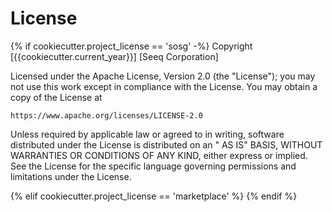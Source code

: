 # License

{% if cookiecutter.project_license == 'sosg' -%}
Copyright [{{cookiecutter.current_year}}] [Seeq Corporation]

Licensed under the Apache License, Version 2.0 (the "License"); you may not use this work except in compliance with the
License. You may obtain a copy of the License at

    https://www.apache.org/licenses/LICENSE-2.0

Unless required by applicable law or agreed to in writing, software distributed under the License is distributed on an "
AS IS" BASIS, WITHOUT WARRANTIES OR CONDITIONS OF ANY KIND, either express or implied. See the License for the specific
language governing permissions and limitations under the License.

{% elif cookiecutter.project_license == 'marketplace' %}
{% endif %}
